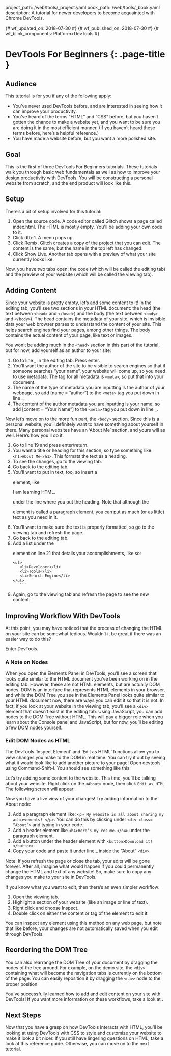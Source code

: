 project_path: /web/tools/_project.yaml
book_path: /web/tools/_book.yaml
description: A tutorial for newer developers to become acquainted with Chrome DevTools.

{# wf_updated_on: 2018-07-30 #}
{# wf_published_on: 2018-07-30 #}
{# wf_blink_components: Platform>DevTools #}

# DevTools For Beginners {: .page-title }
## Audience

This tutorial is for you if any of the following apply:

- You’ve never used DevTools before, and are interested in seeing how it can improve your productivity.
- You’ve heard of the terms “HTML” and “CSS” before, but you haven’t gotten the chance to make a website yet, and you want to be sure you are doing it in the most efficient manner. (If you haven’t heard these terms before, here’s a helpful reference.)
- You have made a website before, but you want a more polished site.


## Goal
This is the first of three DevTools For Beginners tutorials. These tutorials 
walk you through basic web fundamentals as well as how to improve your design 
productivity with DevTools. You will be constructing a personal website from 
scratch, and the end product will look like this. 

## Setup
There’s a bit of setup involved for this tutorial:

1. Open the source code. A code editor called Glitch shows a page called index.html. The HTML is mostly empty. You'll be adding your own code to it.
2. Click dfb-1. A menu pops up.
3. Click Remix. Glitch creates a copy of the project that you can edit. The content is the same, but the name in the top left has changed.
4. Click Show Live. Another tab opens  with a preview of what your site currently looks like.


Now, you have two tabs open: the code (which will be called the editing tab) and the preview of your website (which will be called the viewing tab). 

## Adding Content

Since your website is pretty empty, let’s add some content to it!  In the 
editing tab, you’ll see two sections in your HTML document: the head (the text 
between `<head>` and `</head>`) and the body (the text between `<body>` and 
`</body>`). The head contains the metadata of your site, which is invisible 
data your web browser parses to understand the content of your site. This 
helps search engines find your pages, among other things. The body contains 
the actual content of your page, like text or images.

You won’t be adding much in the `<head>` section in this part of the tutorial, 
but for now, add yourself as an author to your site:
	
1. Go to line _ in the editing tab. Press enter.
2. You’ll want the author of the site to be visible to search engines so that if someone searches “your name”, your website will come up, so you need to use metadata. The tag for all metadata is `<meta>`, so put that into your document.
3. The name of the type of metadata you are inputting is the author of your webpage, so add [name = ”author”] to the `<meta>` tag you put down in line _.
4. The content of the author metadata you are inputting is your name, so add [content = “Your Name”] to the `<meta>` tag you put down in line _.

Now let’s move on to the more fun part, the `<body>` section. Since this is a personal website, you’ll definitely want to have something about yourself in there. Many personal websites have an ‘About Me’ section, and yours will as well. Here’s how you’ll do it:


1. Go to line 19 and press enter/return. 
2. You want a title or heading for this section, so type something like `<h1>About Me</h1>`. This formats the text as a heading. 
3. To see the changes, go to the viewing tab.
4. Go back to the editing tab.
5. You’ll want to put in text, too, so insert a <p> element, like <p> I am learning HTML.</p> under the line where you put the heading. Note that although the <p> element is called a paragraph element, you can put as much (or as little) text as you need in it.
6. You’ll want to make sure the text is properly formatted, so go to the viewing tab and refresh the page.
7. Go back to the editing tab.
8. Add a list under the <p> element on line 21 that details your accomplishments, like so: 
	 ```
	<ul>
		<li>Developer</li>
		<li>Tools</li>
		<li>Search Engine</li>
	</ul>
	    ```
9. Again, go to the viewing tab and refresh the page to see the new content.

## Improving Workflow With DevTools

At this point, you may have noticed that the process of changing the HTML on 
your site can be somewhat tedious. Wouldn’t it be great if there was an easier 
way to do this? 

Enter DevTools.

### A Note on Nodes

 When you open the Elements Panel in DevTools, you’ll see a screen that looks 
 quite similar to the HTML document you’ve been working on in the editing tab. 
 However, these are not HTML elements, but are actually DOM nodes. DOM is an 
 interface that represents HTML elements in your browser, and while the DOM 
 Tree you see in the Elements Panel looks quite similar to your HTML document 
 now, there are ways you can edit it so that it is not. In fact, if you look at 
 your website in the viewing tab, you’ll see a `<div>` element that doesn’t 
 exist in the editing tab. Using JavaScript, you can add nodes to the DOM Tree 
 without HTML. This will pay a bigger role when you learn about the Console 
 panel and JavaScript, but for now, you’ll be editing a few DOM nodes yourself.
 
### Edit DOM Nodes as HTML
 The DevTools ‘Inspect Element’ and ‘Edit as HTML’ functions allow you to view 
 changes you make to the DOM in real time. You can try it out by seeing what it 
 would look like to add another picture to your page! Open devtools using 
 Command-Shift-I. You should see something like this: 
 
Let’s try adding some content to the website. This time, you’ll be talking 
about your website. Right click on the `<About>` node, then click `Edit as HTML`
The following screen will appear:

Now you have a live view of your changes! Try adding information to the About node:

1. Add a paragraph element like: `<p> My website is all about sharing my achievements! </p>`. You can do this by clicking under `<div class= “About”>` and typing in your code.
2. Add a header element like `<h4>Here’s my resume.</h4>` under the paragraph element.
3. Add a button under the header element with `<button>Download it!</button>`
4. Copy your code and paste it under line _ inside the “About” `<div>`.

Note: If you refresh the page or close the tab, your edits will be gone 
forever. After all, imagine what would happen if you could permanently change 
the HTML and text of any website! So, make sure to copy any changes you make to 
your site in DevTools.

If you know what you want to edit, then there’s an even simpler workflow:

1. Open the viewing tab.
2. Highlight a section of your website (like an image or line of text).
3. Right click and choose Inspect. 
4. Double click on either the content or tag of the element to edit it.

You can inspect any element using this method on any web page, but note that 
like before, your changes are not automatically saved when you edit through 
DevTools.

## Reordering the DOM Tree

You can also rearrange the DOM Tree of your document by dragging the nodes of 
the tree around. For example, on the demo site, the `<div>` containing what 
will become the navigation tabs is currently on the bottom of the page. You can 
easily reposition it by dragging the `<nav>` node to the proper position. 

You’ve successfully learned how to add and edit content on your site with 
DevTools! If you want more information on these workflows, take a look at 
<Inspect Styles>.


## Next Steps
	
Now that you have a grasp on how DevTools interacts with HTML, you’ll be
looking at using DevTools with CSS to style and customize your website to make 
it look a bit nicer. If you still have lingering questions on HTML, take a look 
at this reference guide. Otherwise, you can move on to the next tutorial.
